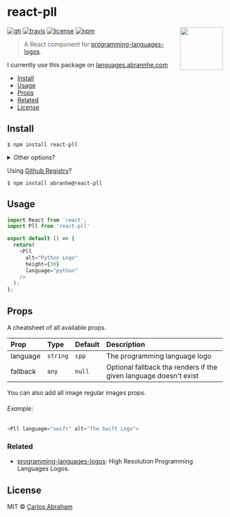 # react-pll 

[<img src="https://github.com/abranhe/programming-languages-logos/blob/master/src/programming-languages.gif?raw=true" align="right" width="100">](https://languages.abranhe.com)

[![gh](https://github.com/abranhe/react-pll/workflows/build/badge.svg)](https://github.com/abranhe/react-pll/actions)
[![travis](https://img.shields.io/travis/abranhe/react-pll)](https://travis-ci.org/abranhe/react-pll)
[![license](https://img.shields.io/github/license/abranhe/react-pll.svg)](https://github.com/abranhe/react-pll/blob/master/license)
[![npm](https://img.shields.io/npm/v/react-pll.svg?logo=npm)](https://github.com/abranhe/react-pll)

> A React component for [programming-languages-logos](https://github.com/abranhe/programming-languages-logos).

I currently use this package on [languages.abrannhe.com](https://languages.abrannhe.com)

- [Install](#install)
- [Usage](#usage)
- [Props](#props)
- [Related](#related)
- [License](#license)

## Install

```
$ npm install react-pll
```

<details>
<summary>
  Other options?
</summary>

###### ⚠️ DEPRECATED

```
$ npm install @programming-languages-logos@react
```
</details>

Using [Github Registry](https://github.com/features/packages)?

```
$ npm install abranhe@react-pll
```

## Usage

```js
import React from 'react';
import Pll from 'react-pll'

export default () => {
  return(
    <Pll
      alt="Python Logo"
      height={30}
      language="python"
    />
  );
};
```

## Props

A cheatsheet of all available props.

| Prop     | Type       | Default | Description|
| :------- | :--------- | :------ | :---------- |
| language | `string`  | `cpp`    | The programming language logo|
| fallback | `any`     | `null`   | Optional fallback tha renders if the given language doesn't exist|

You can also add all image regular images props.

###### Example:

```js
<Pll language="swift" alt="The Swift Logo">
```

### Related

- [programming-languages-logos](https://github.com/abranhe/programming-languages-logos): High Resolution Programming Languages Logos.

## License

MIT © [Carlos Abraham](https://github.com/abranhe)